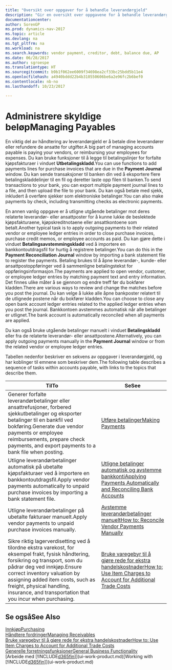 ```yaml
---
title: "Oversikt over oppgaver for å behandle leverandørgjeld"
description: "Gir en oversikt over oppgavene for å behandle leverandørgjeld, for eksempel betale kreditorer eller utligne utgående betalinger mot poster for å lukke fakturaer eller kreditnotaer."
documentationcenter: 
author: SorenGP
ms.prod: dynamics-nav-2017
ms.topic: article
ms.devlang: na
ms.tgt_pltfrm: na
ms.workload: na
ms.search.keywords: vendor payment, creditor, debt, balance due, AP
ms.date: 06/28/2017
ms.author: sgroespe
ms.translationtype: HT
ms.sourcegitcommit: b9b1f062ee6009f34698ea2cf33bc25bdd5b11e4
ms.openlocfilehash: a4940bddd22b4b310550606be6a2e96fc2b6bef0
ms.contentlocale: nb-no
ms.lasthandoff: 10/23/2017

---
```

# <a name="managing-payables"></a><span data-ttu-id="13373-103">Administrere skyldige beløp</span><span class="sxs-lookup"><span data-stu-id="13373-103">Managing Payables</span></span>
<span data-ttu-id="13373-104">En viktig del av håndtering av leverandørgjeld er å betale dine leverandører eller refundere de ansatte for utgifter.</span><span class="sxs-lookup"><span data-stu-id="13373-104">A big part of managing accounts payable is paying your vendors, or reimbursing your employees for expenses.</span></span> <span data-ttu-id="13373-105">Du kan bruke funksjoner til å legge til betalingslinjer for forfalte kjøpsfakturaer i vinduet **Utbetalingskladd**.</span><span class="sxs-lookup"><span data-stu-id="13373-105">You can use functions to add payments lines for purchase invoices that are due in the **Payment Journal** window.</span></span> <span data-ttu-id="13373-106">Du kan sende transaksjoner til banken din ved å eksportere flere betalingskladdelinjer til en fil og deretter laste opp filen til banken.</span><span class="sxs-lookup"><span data-stu-id="13373-106">To send transactions to your bank, you can export multiple payment journal lines to a file, and then upload the file to your bank.</span></span> <span data-ttu-id="13373-107">Du kan også betale med sjekk, inkludert å overføre sjekker som elektroniske betalinger.</span><span class="sxs-lookup"><span data-stu-id="13373-107">You can also make payments by check, including transmitting checks as electronic payments.</span></span>

<span data-ttu-id="13373-108">En annen vanlig oppgave er å utligne utgående betalinger mot deres relaterte leverandør- eller ansattposter for å kunne lukke de beslektede kjøpsfakturaene, kjøpskreditnotaene eller ansattkontoene som betalt.</span><span class="sxs-lookup"><span data-stu-id="13373-108">Another typical task is to apply outgoing payments to their related vendor or employee ledger entries in order to close purchase invoices, purchase credit memos, or employee accounts as paid.</span></span> <span data-ttu-id="13373-109">Du kan gjøre dette i vinduet **Betalingsavstemmingskladd** ved å importere en bankkontoutdragsfil for hurtig å registrere betalinger.</span><span class="sxs-lookup"><span data-stu-id="13373-109">You can do this in the **Payment Reconciliation Journal** window by importing a bank statement file to register the payments.</span></span> <span data-ttu-id="13373-110">Betaling brukes til å åpne leverandør-, kunde- eller ansattpostoppføringer ved å sammenligne betalingstekst for oppføringsinformasjon.</span><span class="sxs-lookup"><span data-stu-id="13373-110">The payments are applied to open vendor, customer, or employee ledger entries by matching payment text and entry information.</span></span> <span data-ttu-id="13373-111">Det finnes ulike måter å se gjennom og endre treff før du bokfører kladden.</span><span class="sxs-lookup"><span data-stu-id="13373-111">There are various ways to review and change the matches before you post the journal.</span></span> <span data-ttu-id="13373-112">Du kan velge å lukke alle åpne bankposter relatert til de utlignede postene når du bokfører kladden.</span><span class="sxs-lookup"><span data-stu-id="13373-112">You can choose to close any open bank account ledger entries related to the applied ledger entries when you post the journal.</span></span> <span data-ttu-id="13373-113">Bankkontoen avstemmes automatisk når alle betalinger er utlignet.</span><span class="sxs-lookup"><span data-stu-id="13373-113">The bank account is automatically reconciled when all payments are applied.</span></span>

<span data-ttu-id="13373-114">Du kan også bruke utgående betalinger manuelt i vinduet **Betalingskladd** eller fra de relaterte leverandør- eller ansattpostene.</span><span class="sxs-lookup"><span data-stu-id="13373-114">Alternatively, you can apply outgoing payments manually in the **Payment Journal** window or from the related vendor or employee ledger entries.</span></span>

<span data-ttu-id="13373-115">Tabellen nedenfor beskriver en sekvens av oppgaver i leverandørgjeld, og har koblinger til emnene som beskriver dem.</span><span class="sxs-lookup"><span data-stu-id="13373-115">The following table describes a sequence of tasks within accounts payable, with links to the topics that describe them.</span></span>

| <span data-ttu-id="13373-116">Til</span><span class="sxs-lookup"><span data-stu-id="13373-116">To</span></span> | <span data-ttu-id="13373-117">Se</span><span class="sxs-lookup"><span data-stu-id="13373-117">See</span></span> |
| --- | --- |
| <span data-ttu-id="13373-118">Generer forfalte leverandørbetalinger eller ansattrefusjoner, forbered sjekkutbetalinger og eksporter betalinger til en bankfil ved bokføring.</span><span class="sxs-lookup"><span data-stu-id="13373-118">Generate due vendor payments or employee reimbursements, prepare check payments, and export payments to a bank file when posting.</span></span> |[<span data-ttu-id="13373-119">Utføre betalinger</span><span class="sxs-lookup"><span data-stu-id="13373-119">Making Payments</span></span>](payables-make-payments.md) |
| <span data-ttu-id="13373-120">Utligne leverandørbetalinger automatisk på ubetalte kjøpsfakturaer ved å importere en bankkontoutdragsfil.</span><span class="sxs-lookup"><span data-stu-id="13373-120">Apply vendor payments automatically to unpaid purchase invoices by importing a bank statement file.</span></span> |[<span data-ttu-id="13373-121">Utligne betalinger automatisk og avstemme bankkonti</span><span class="sxs-lookup"><span data-stu-id="13373-121">Applying Payments Automatically and Reconciling Bank Accounts</span></span>](receivables-apply-payments-auto-reconcile-bank-accounts.md) |
| <span data-ttu-id="13373-122">Utligne leverandørbetalinger på ubetalte fakturaer manuelt.</span><span class="sxs-lookup"><span data-stu-id="13373-122">Apply vendor payments to unpaid purchase invoices manually.</span></span> |[<span data-ttu-id="13373-123">Avstemme leverandørbetalinger manuelt</span><span class="sxs-lookup"><span data-stu-id="13373-123">How to: Reconcile Vendor Payments Manually</span></span>](payables-how-apply-purchase-transactions-manually.md) |
|<span data-ttu-id="13373-124">Sikre riktig lagerverdisetting ved å tilordne ekstra varekost, for eksempel frakt, fysisk håndtering, forsikring og transport, som du pådrar deg ved innkjøp.</span><span class="sxs-lookup"><span data-stu-id="13373-124">Ensure correct inventory valuation by assigning added item costs, such as freight, physical handling, insurance, and transportation that you incur when purchasing.</span></span>|[<span data-ttu-id="13373-125">Bruke varegebyr til å gjøre rede for ekstra handelskostnader</span><span class="sxs-lookup"><span data-stu-id="13373-125">How to: Use Item Charges to Account for Additional Trade Costs</span></span>](payables-how-assign-item-charges.md)|

## <a name="see-also"></a><span data-ttu-id="13373-126">Se også</span><span class="sxs-lookup"><span data-stu-id="13373-126">See Also</span></span>
[<span data-ttu-id="13373-127">Innkjøp</span><span class="sxs-lookup"><span data-stu-id="13373-127">Purchasing</span></span>](purchasing-manage-purchasing.md)  
[<span data-ttu-id="13373-128">Håndtere fordringer</span><span class="sxs-lookup"><span data-stu-id="13373-128">Managing Receivables</span></span>](receivables-manage-receivables.md)  
[<span data-ttu-id="13373-129">Bruke varegebyr til å gjøre rede for ekstra handelskostnader</span><span class="sxs-lookup"><span data-stu-id="13373-129">How to: Use Item Charges to Account for Additional Trade Costs</span></span>](payables-how-assign-item-charges.md)  
[<span data-ttu-id="13373-130">Generelle forretningsfunksjoner</span><span class="sxs-lookup"><span data-stu-id="13373-130">General Business Functionality</span></span>](ui-across-business-areas.md)  
<span data-ttu-id="13373-131">[Arbeide med [!INCLUDE[d365fin](includes/d365fin_md.md)]](ui-work-product.md)</span><span class="sxs-lookup"><span data-stu-id="13373-131">[Working with [!INCLUDE[d365fin](includes/d365fin_md.md)]](ui-work-product.md)</span></span>

